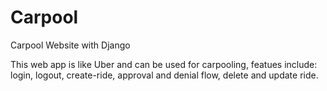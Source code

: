 # Carpool
Carpool Website with Django

This web app is like Uber and can be used for carpooling, featues include: login, logout, create-ride, approval and denial flow, delete and update ride.


